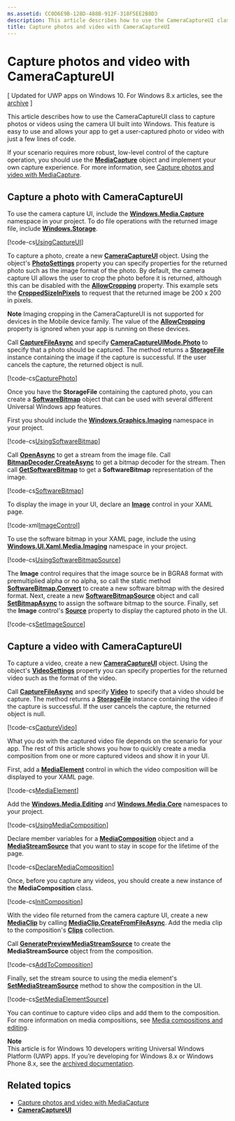 ```yaml
---
ms.assetid: CC0D6E9B-128D-488B-912F-318F5EE2B8D3
description: This article describes how to use the CameraCaptureUI class to capture photos or videos using the camera UI built into Windows.
title: Capture photos and video with CameraCaptureUI
---
```


# Capture photos and video with CameraCaptureUI

\[ Updated for UWP apps on Windows 10. For Windows 8.x articles, see the [archive](http://go.microsoft.com/fwlink/p/?linkid=619132) \]


This article describes how to use the CameraCaptureUI class to capture photos or videos using the camera UI built into Windows. This feature is easy to use and allows your app to get a user-captured photo or video with just a few lines of code.

If your scenario requires more robust, low-level control of the capture operation, you should use the [**MediaCapture**](https://msdn.microsoft.com/library/windows/apps/br241124) object and implement your own capture experience. For more information, see [Capture photos and video with MediaCapture](capture-photos-and-video-with-mediacapture.md).

## Capture a photo with CameraCaptureUI

To use the camera capture UI, include the [**Windows.Media.Capture**](https://msdn.microsoft.com/library/windows/apps/br226738) namespace in your project. To do file operations with the returned image file, include [**Windows.Storage**](https://msdn.microsoft.com/library/windows/apps/br227346).

[!code-cs[UsingCaptureUI](./code/CameraCaptureUIWin10/cs/MainPage.xaml.cs#SnippetUsingCaptureUI)]

To capture a photo, create a new [**CameraCaptureUI**](https://msdn.microsoft.com/library/windows/apps/br241030) object. Using the object's [**PhotoSettings**](https://msdn.microsoft.com/library/windows/apps/br241058) property you can specify properties for the returned photo such as the image format of the photo. By default, the camera capture UI allows the user to crop the photo before it is returned, although this can be disabled with the [**AllowCropping**](https://msdn.microsoft.com/library/windows/apps/br241042) property. This example sets the [**CroppedSizeInPixels**](https://msdn.microsoft.com/library/windows/apps/br241044) to request that the returned image be 200 x 200 in pixels.

**Note**  Imaging cropping in the CameraCaptureUI is not supported for devices in the Mobile device family. The value of the [**AllowCropping**](https://msdn.microsoft.com/library/windows/apps/br241042) property is ignored when your app is running on these devices.

Call [**CaptureFileAsync**](https://msdn.microsoft.com/library/windows/apps/br241057) and specify [**CameraCaptureUIMode.Photo**](https://msdn.microsoft.com/library/windows/apps/br241040) to specify that a photo should be captured. The method returns a [**StorageFile**](https://msdn.microsoft.com/library/windows/apps/br227171) instance containing the image if the capture is successful. If the user cancels the capture, the returned object is null.

[!code-cs[CapturePhoto](./code/CameraCaptureUIWin10/cs/MainPage.xaml.cs#SnippetCapturePhoto)]

Once you have the **StorageFile** containing the captured photo, you can create a [**SoftwareBitmap**](https://msdn.microsoft.com/library/windows/apps/dn887358) object that can be used with several different Universal Windows app features.

First you should include the [**Windows.Graphics.Imaging**](https://msdn.microsoft.com/library/windows/apps/br226400) namespace in your project.

[!code-cs[UsingSoftwareBitmap](./code/CameraCaptureUIWin10/cs/MainPage.xaml.cs#SnippetUsingSoftwareBitmap)]

Call [**OpenAsync**](https://msdn.microsoft.com/library/windows/apps/br227116) to get a stream from the image file. Call [**BitmapDecoder.CreateAsync**](https://msdn.microsoft.com/library/windows/apps/br226182) to get a bitmap decoder for the stream. Then call [**GetSoftwareBitmap**](https://msdn.microsoft.com/library/windows/apps/dn887332) to get a **SoftwareBitmap** representation of the image.

[!code-cs[SoftwareBitmap](./code/CameraCaptureUIWin10/cs/MainPage.xaml.cs#SnippetSoftwareBitmap)]

To display the image in your UI, declare an [**Image**](https://msdn.microsoft.com/library/windows/apps/br242752) control in your XAML page.

[!code-xml[ImageControl](./code/CameraCaptureUIWin10/cs/MainPage.xaml#SnippetImageControl)]

To use the software bitmap in your XAML page, include the using [**Windows.UI.Xaml.Media.Imaging**](https://msdn.microsoft.com/library/windows/apps/br243258) namespace in your project.

[!code-cs[UsingSoftwareBitmapSource](./code/CameraCaptureUIWin10/cs/MainPage.xaml.cs#SnippetUsingSoftwareBitmapSource)]

The **Image** control requires that the image source be in BGRA8 format with premultiplied alpha or no alpha, so call the static method [**SoftwareBitmap.Convert**](https://msdn.microsoft.com/library/windows/apps/dn887362) to create a new software bitmap with the desired format. Next, create a new [**SoftwareBitmapSource**](https://msdn.microsoft.com/library/windows/apps/dn997854) object and call [**SetBitmapAsync**](https://msdn.microsoft.com/library/windows/apps/dn997856) to assign the software bitmap to the source. Finally, set the **Image** control's [**Source**](https://msdn.microsoft.com/library/windows/apps/br242760) property to display the captured photo in the UI.

[!code-cs[SetImageSource](./code/CameraCaptureUIWin10/cs/MainPage.xaml.cs#SnippetSetImageSource)]

## Capture a video with CameraCaptureUI

To capture a video, create a new [**CameraCaptureUI**](https://msdn.microsoft.com/library/windows/apps/br241030) object. Using the object's [**VideoSettings**](https://msdn.microsoft.com/library/windows/apps/br241059) property you can specify properties for the returned video such as the format of the video.

Call [**CaptureFileAsync**](https://msdn.microsoft.com/library/windows/apps/br241057) and specify [**Video**](https://msdn.microsoft.com/library/windows/apps/br241059) to specify that a video should be capture. The method returns a [**StorageFile**](https://msdn.microsoft.com/library/windows/apps/br227171) instance containing the video if the capture is successful. If the user cancels the capture, the returned object is null.

[!code-cs[CaptureVideo](./code/CameraCaptureUIWin10/cs/MainPage.xaml.cs#SnippetCaptureVideo)]

What you do with the captured video file depends on the scenario for your app. The rest of this article shows you how to quickly create a media composition from one or more captured videos and show it in your UI.

First, add a [**MediaElement**](https://msdn.microsoft.com/library/windows/apps/br242926) control in which the video composition will be displayed to your XAML page.

[!code-cs[MediaElement](./code/CameraCaptureUIWin10/cs/MainPage.xaml#SnippetMediaElement)]

Add the [**Windows.Media.Editing**](https://msdn.microsoft.com/library/windows/apps/dn640565) and [**Windows.Media.Core**](https://msdn.microsoft.com/library/windows/apps/dn278962) namespaces to your project.


[!code-cs[UsingMediaComposition](./code/CameraCaptureUIWin10/cs/MainPage.xaml.cs#SnippetUsingMediaComposition)]

Declare member variables for a [**MediaComposition**](https://msdn.microsoft.com/library/windows/apps/dn652646) object and a [**MediaStreamSource**](https://msdn.microsoft.com/library/windows/apps/dn282716) that you want to stay in scope for the lifetime of the page.

[!code-cs[DeclareMediaComposition](./code/CameraCaptureUIWin10/cs/MainPage.xaml.cs#SnippetDeclareMediaComposition)]

Once, before you capture any videos, you should create a new instance of the **MediaComposition** class.

[!code-cs[InitComposition](./code/CameraCaptureUIWin10/cs/MainPage.xaml.cs#SnippetInitComposition)]

With the video file returned from the camera capture UI, create a new [**MediaClip**](https://msdn.microsoft.com/library/windows/apps/dn652596) by calling [**MediaClip.CreateFromFileAsync**](https://msdn.microsoft.com/library/windows/apps/dn652607). Add the media clip to the composition's [**Clips**](https://msdn.microsoft.com/library/windows/apps/dn652648) collection.

Call [**GeneratePreviewMediaStreamSource**](https://msdn.microsoft.com/library/windows/apps/dn652674) to create the **MediaStreamSource** object from the composition.

[!code-cs[AddToComposition](./code/CameraCaptureUIWin10/cs/MainPage.xaml.cs#SnippetAddToComposition)]

Finally, set the stream source to using the media element's [**SetMediaStreamSource**](https://msdn.microsoft.com/library/windows/apps/dn299029) method to show the composition in the UI.

[!code-cs[SetMediaElementSource](./code/CameraCaptureUIWin10/cs/MainPage.xaml.cs#SnippetSetMediaElementSource)]

You can continue to capture video clips and add them to the composition. For more information on media compositions, see [Media compositions and editing](media-compositions-and-editing.md).

**Note**  
This article is for Windows 10 developers writing Universal Windows Platform (UWP) apps. If you’re developing for Windows 8.x or Windows Phone 8.x, see the [archived documentation](http://go.microsoft.com/fwlink/p/?linkid=619132).

 

## Related topics

* [Capture photos and video with MediaCapture](capture-photos-and-video-with-mediacapture.md)
* [**CameraCaptureUI**](https://msdn.microsoft.com/library/windows/apps/br241030)
 

 






<!--HONumber=Mar16_HO2-->


